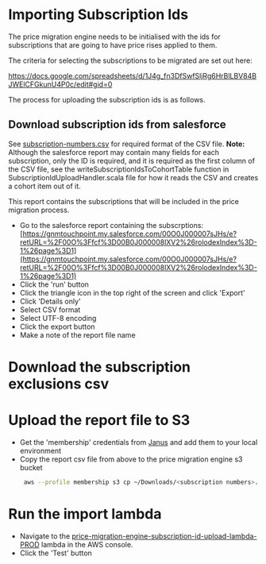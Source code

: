 # Importing Subscription Ids

The price migration engine needs to be initialised with the ids for subscriptions that are going to have price rises 
applied to them.

The criteria for selecting the subscriptions to be migrated are set out here:

https://docs.google.com/spreadsheets/d/1J4g_fn3DfSwfSljRg6HrBlLBV84BJWElCFGkunU4P0c/edit#gid=0

The process for uploading the subscription ids is as follows.

## Download subscription ids from salesforce

See [subscription-numbers.csv](./lambda/src/test/resources/cohort-files/subscription-numbers.csv) for required format of the CSV file.
**Note:** Although the salesforce report may contain many fields for each subscription, only the ID is required, and it is required as the first column of the CSV file, see the writeSubscriptionIdsToCohortTable function in SubscriptionIdUploadHandler.scala file for how it reads the CSV and creates a cohort item out of it.

This report contains the subscriptions that will be included in the price migration process.

- Go to the salesforce report containing the subscrptions:
  [https://gnmtouchpoint.my.salesforce.com/00O0J000007sJHs/e?retURL=%2F00O%3Ffcf%3D00B0J000008lXV2%26rolodexIndex%3D-1%26page%3D1](https://gnmtouchpoint.my.salesforce.com/00O0J000007sJHs/e?retURL=%2F00O%3Ffcf%3D00B0J000008lXV2%26rolodexIndex%3D-1%26page%3D1)
- Click the 'run' button
- Click the triangle icon in the top right of the screen and click 'Export'  
- Click 'Details only'
- Select CSV format
- Select UTF-8 encoding
- Click the export button
- Make a note of the report file name

# Download the subscription exclusions csv


# Upload the report file to S3

- Get the 'membership' credentials from [Janus](https://janus.gutools.co.uk/) and add them to your local environment
- Copy the report csv file from above to the price migration engine s3 bucket
  ```bash
   aws --profile membership s3 cp ~/Downloads/<subscription numbers>.csv s3://price-migration-engine-prod/subscription-numbers.csv
  ``` 

# Run the import lambda

- Navigate to the [price-migration-engine-subscription-id-upload-lambda-PROD](https://eu-west-1.console.aws.amazon.com/lambda/home?region=eu-west-1#/functions/price-migration-engine-subscription-id-upload-lambda-PROD?tab=configuration)
lambda in the AWS console. 
- Click the 'Test' button

  